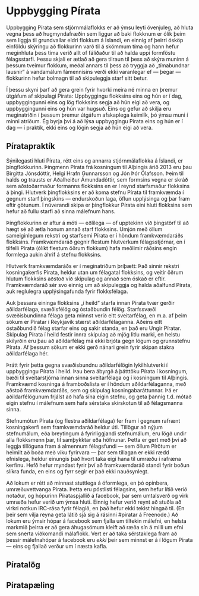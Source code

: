 # Uppbygging Pírata

Uppbygging Pírata sem stjórnmálaflokks er að ýmsu leyti óvenjuleg, að hluta
vegna þess að hugmyndafræðin sem liggur að baki flokknum er ólík þeim sem liggja
til grundvallar eldri flokkum á Íslandi, en einnig af þeirri ósköp einföldu
skýringu að flokkurinn varð til á skömmum tíma og hann hefur meginhluta þess
tíma verið allt of fáliðaður til að halda uppi formföstu félagsstarfi. Þessu
skjali er ætlað að gera tilraun til þess að skýra muninn á þessum tveimur
flokkum, meðal annars til þess að tryggja að „tímabundnar lausnir“ á vandamálum
fámennisins verði ekki varanlegar ef — þegar — flokkurinn hefur bolmagn til að
skipuleggja starf sitt betur.

Í þessu skyni þarf að gera grein fyrir hvorki meira né minna en þremur útgáfum
af skipulagi Pírata: Uppbyggingu flokksins eins og hún er í dag, uppbyggingunni
eins og lög flokksins segja að hún eigi að vera, og uppbyggingunni eins og hún
var hugsuð. Eins og gefur að skilja eru meginatriðin í þessum þremur útgáfum
afskaplega keimlík, þó ýmsu muni í minni atriðum. Ég byrja því á að lýsa
uppbyggingu Pírata eins og hún er í dag — í praktík, ekki eins og lögin segja að
hún eigi að vera.

## Píratapraktík

Sýnilegasti hluti Pírata, rétt eins og annarra stjórnmálaflokka á Íslandi, er
þingflokkurinn. Þingmenn Pírata frá kosningum til Alþingis árið 2013 eru þau
Birgitta Jónsdóttir, Helgi Hrafn Gunnarsson og Jón Þór Ólafsson. Þeim til halds
og trausts er Aðalheiður Ámundadóttir, sem formsins vegna er skráð sem
aðstoðarmaður formanns flokksins en er í reynd starfsmaður flokksins á
þingi. Hlutverk þingflokksins er að koma stefnu Pírata til framkvæmda í gegnum
starf þingskins — endurskoðun laga, öflun upplýsinga og þar fram eftir
götunum. Í núverandi skipa er þingflokkur Pírata eini hluti flokksins sem hefur
að fullu starfi að sinna málefnum hans.

Þingflokkurinn er aftur á móti — eðlilega — of upptekinn við þingstörf til að
hægt sé að ætla honum annað starf flokksins. Umjón með öllum sameiginlegum
rekstri og starfsemi Pírata er í höndum framkvæmdaráðs flokksins. Framkvæmdaráð
gegnir flestum hlutverkum félagsstjórnar, en í tilfelli Pírata (ólíkt flestum
öðrum flokkum) hafa meðlimir ráðsins engin formlega aukin áhrif á stefnu
flokksins.

Hlutverk framkvæmdaráðs er í meginatriðum þríþætt: Það sinnir rekstri
kosningakerfis Pírata, heldur utan um félagatal flokksins, og veitir öðrum hlutum
flokksins aðstoð við skipulag og annað sem óskað er eftir. Framkvæmdaráð sér svo
einnig um að skipuleggja og halda aðalfund Pírata, auk reglulegra
upplýsingafunda fyrir flokksfélaga.

Auk þessara eininga flokksins „í heild“ starfa innan Pírata tvær gerðir
aðildarfélaga, svæðisfélög og óstaðbundin félög. Starfssvæði svæðisbundinna
félaga geta minnst verið eitt sveitarfélag, en m.a. af þeim sökum er Píratar í
Reykjavík stærst aðildarfélaganna. Aðeins eitt óstaðbundið félag starfar eins og
sakir standa, en það eru Ungir Píratar. Skipulag Pírata í heild festir innra
skipulag að mjög litlu marki, en helstu skilyrðin eru þau að aðildarfélag má
ekki brjóta gegn lögum og grunnstefnu Pírata. Af þessum sökum er ekki gerð
nánari grein fyrir skipan stakra aðildarfélaga hér.

Þrátt fyrir þetta gegna svæðisbundnu aðildarfélögin lykilhlutverki í uppbyggingu
Pírata í heild. Þau bera ábyrgð á þátttöku Pírata í kosningum, bæði til
sveitarstjórna innan sinna sveitarfélaga og í kosningum til Alþingis. Framkvæmd
kosninga á framboðslista er í höndum aðildarfélaganna, með aðstoð
framkvæmdaráðs, sem og skipulag kosningabaráttunnar. Þá er aðildarfélögunum
frjálst að hafa sína eigin stefnu, og geta þannig t.d. mótað eigin stefnu í
málefnum sem hafa sérstaka skírskotun til að félagsmanna sinna.

Stefnumótun Pírata (og flestra aðildarfélaga) fer fram í gegnum rafrænt
kosningakerfi sem framkvæmdaráð heldur úti. Tillögur að nýjum stefnumálum, eða
breytingum á fyrirliggjandi stefnumálum, eru lögð undir alla flokksmenn þar, til
samþykktar eða höfnunar. Þetta er gert með því að leggja tillöguna fram á
almennum félagsfundi — sem öllum Pírötum er heimilt að boða með viku fyrirvara —
þar sem tillagan er ekki rædd efnislega, heldur einungis það hvort taka eigi
hana til umræðu í rafræna kerfinu. Hefð hefur myndast fyrir því að framkvæmdaráð
standi fyrir boðun slíkra funda, en eins og fyrr segir er það ekki
nauðsynlegt.

Að lokum er rétt að minnast stuttlega á óformlega, en þó opinbera,
umræðuvettvanga Pírata. Þetta eru póstlisti félagsins, sem hefur lítið verið
notaður, og hópurinn Pírataspjallið á facebook, þar sem umtalsverð og virk
umræða hefur verið um ýmsa hluti. Einnig hefur verið reynt að stuðla að virkri
notkun IRC-rása fyrir félagið, en það hefur ekki tekist hingað til. (En þeir sem
vilja reyna geta látið sjá sig á rásinni #piratar á Freenode.) Að lokum eru
ýmsir hópar á facebook sem fjalla um tiltekin málefni, en helsta markmið þeirra
er að gera áhugasömum kleift að ræða sín á milli um efni sem snerta viðkomandi
málaflokk. Vert er að taka sérstaklega fram að þessir málefnahópar á facebook
eru _ekki_ þeir sem minnst er á í lögum Pírata — eins og fjallað verður um í
næsta kafla.

## Píratalög

## Píratapæling
